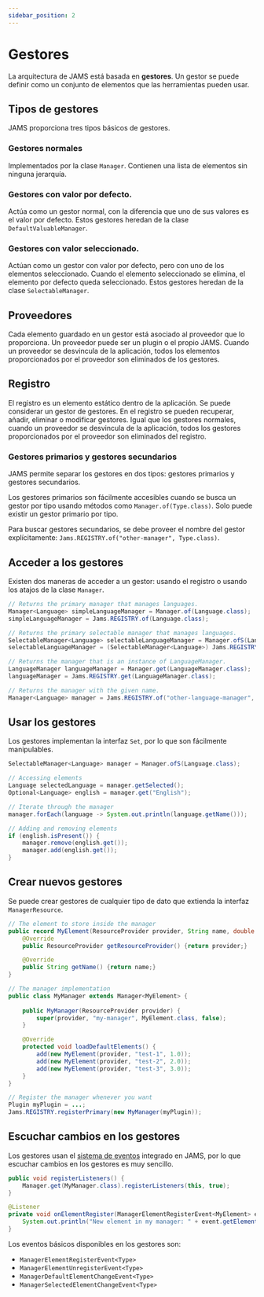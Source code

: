 ```yaml
---
sidebar_position: 2
---
```


# Gestores

La arquitectura de JAMS está basada en **gestores**. Un gestor se puede definir como un conjunto de elementos que las
herramientas pueden usar.

## Tipos de gestores

JAMS proporciona tres tipos básicos de gestores.

### Gestores normales

Implementados por la clase `Manager`. Contienen una lista de elementos sin ninguna jerarquía.

### Gestores con valor por defecto.

Actúa como un gestor normal, con la diferencia que uno de sus valores es el valor por defecto. Estos gestores heredan de
la clase `DefaultValuableManager`.

### Gestores con valor seleccionado.

Actúan como un gestor con valor por defecto, pero con uno de los elementos seleccionado. Cuando el elemento seleccionado
se elimina, el elemento por defecto queda seleccionado. Estos gestores heredan de la clase `SelectableManager`.

## Proveedores

Cada elemento guardado en un gestor está asociado al proveedor que lo proporciona. Un proveedor puede ser un plugin o el
propio JAMS. Cuando un proveedor se desvincula de la aplicación, todos los elementos proporcionados por el proveedor son
eliminados de los gestores.

## Registro

El registro es un elemento estático dentro de la aplicación. Se puede considerar un gestor de gestores. En el registro
se pueden recuperar, añadir, eliminar o modificar gestores. Igual que los gestores normales, cuando un proveedor se
desvincula de la aplicación, todos los gestores proporcionados por el proveedor son eliminados del registro.

### Gestores primarios y gestores secundarios

JAMS permite separar los gestores en dos tipos: gestores primarios y gestores secundarios.

Los gestores primarios son fácilmente accesibles cuando se busca un gestor por tipo usando métodos como
`Manager.of(Type.class)`. Solo puede existir un gestor primario por tipo.

Para buscar gestores secundarios, se debe proveer el nombre del gestor explícitamente:
`Jams.REGISTRY.of("other-manager", Type.class)`.

## Acceder a los gestores

Existen dos maneras de acceder a un gestor: usando el registro o usando los atajos de la clase `Manager`.

```java
// Returns the primary manager that manages languages.
Manager<Language> simpleLanguageManager = Manager.of(Language.class);
simpleLanguageManager = Jams.REGISTRY.of(Language.class);

// Returns the primary selectable manager that manages languages.
SelectableManager<Language> selectableLanguageManager = Manager.ofS(Language.class);
selectableLanguageManager = (SelectableManager<Language>) Jams.REGISTRY.of(Language.class);

// Returns the manager that is an instance of LanguageManager.
LanguageManager languageManager = Manager.get(LanguageManager.class);
languageManager = Jams.REGISTRY.get(LanguageManager.class);

// Returns the manager with the given name.
Manager<Language> manager = Jams.REGISTRY.of("other-language-manager", Language.class);
```

## Usar los gestores

Los gestores implementan la interfaz `Set`, por lo que son fácilmente manipulables.

```java
SelectableManager<Language> manager = Manager.ofS(Language.class);

// Accessing elements
Language selectedLanguage = manager.getSelected();
Optional<Language> english = manager.get("English");

// Iterate through the manager
manager.forEach(language -> System.out.println(language.getName()));

// Adding and removing elements
if (english.isPresent()) {
    manager.remove(english.get());
    manager.add(english.get());
}
```

## Crear nuevos gestores

Se puede crear gestores de cualquier tipo de dato que extienda la interfaz `ManagerResource`.

```java
// The element to store inside the manager
public record MyElement(ResourceProvider provider, String name, double value) implements ManagerResource {
    @Override
    public ResourceProvider getResourceProvider() {return provider;}

    @Override
    public String getName() {return name;}
}

// The manager implementation
public class MyManager extends Manager<MyElement> {
    
    public MyManager(ResourceProvider provider) {
        super(provider, "my-manager", MyElement.class, false);
    }

    @Override
    protected void loadDefaultElements() {
        add(new MyElement(provider, "test-1", 1.0));
        add(new MyElement(provider, "test-2", 2.0));
        add(new MyElement(provider, "test-3", 3.0));
    }
}

// Register the manager whenever you want
Plugin myPlugin = ...;
Jams.REGISTRY.registerPrimary(new MyManager(myPlugin));
```

## Escuchar cambios en los gestores

Los gestores usan el [sistema de eventos](events) integrado en JAMS, por lo que escuchar cambios en los gestores es muy sencillo.

```java
public void registerListeners() {
    Manager.get(MyManager.class).registerListeners(this, true);
}

@Listener
private void onElementRegister(ManagerElementRegisterEvent<MyElement> event) {
    System.out.println("New element in my manager: " + event.getElement().getName());
}
```

Los eventos básicos disponibles en los gestores son:

- `ManagerElementRegisterEvent<Type>`
- `ManagerElementUnregisterEvent<Type>`
- `ManagerDefaultElementChangeEvent<Type>`
- `ManagerSelectedElementChangeEvent<Type>`